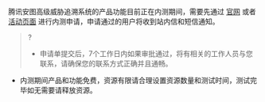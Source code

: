 腾讯安图高级威胁追溯系统的产品功能目前正在内测期间，需要先通过 [官网](https://cloud.tencent.com/) 或者 [活动页面](https://cloud.tencent.com/apply/p/gd80aw1ahwv ) 进行内测申请，申请通过的用户将收到站内信和短信通知。
>?
>- 申请单提交后，7个工作日内如果审批通过，将有相关的工作人员与您联系，请确保您的联系方式正确并且通畅。
- 内测期间产品和功能免费，资源有限请合理设置资源数量和测试时间，测试完毕如无需要请释放资源。
